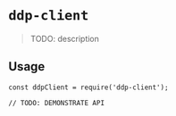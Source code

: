 # `ddp-client`

> TODO: description

## Usage

```
const ddpClient = require('ddp-client');

// TODO: DEMONSTRATE API
```
